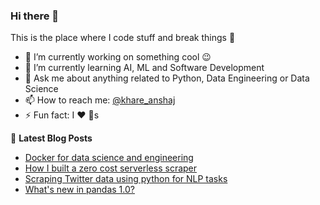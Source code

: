 ### Hi there 👋
This is the place where I code stuff and break things :rofl:

- 🔭 I’m currently working on something cool :wink:
- 🌱 I’m currently learning AI, ML and Software Development
- 💬 Ask me about anything related to Python, Data Engineering or Data Science
- 📫 How to reach me: [@khare_anshaj](https://twitter.com/khare_anshaj)
- ⚡ Fun fact: I :heart: :dog:s

📕 **Latest Blog Posts**
<!-- BLOG-POST-LIST:START -->
- [Docker for data science and engineering](https://dev.to/anshaj/docker-for-data-science-and-engineering-5567)
- [How I built a zero cost serverless scraper ](https://dev.to/anshaj/how-i-built-a-zero-cost-completely-serverless-scraper-20io)
- [Scraping Twitter data using python for NLP tasks](https://dev.to/anshaj/scraping-twitter-data-using-python-for-nlp-tasks-2je7)
- [What's new in pandas 1.0?](https://dev.to/anshaj/what-s-new-in-pandas-1-0-215l)
<!-- BLOG-POST-LIST:END -->
